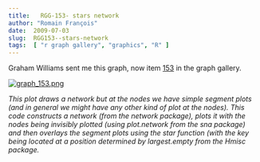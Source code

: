 ```yaml
---
title:   RGG-153- stars network
author: "Romain François"
date:  2009-07-03
slug:  RGG153--stars-network
tags:  [ "r graph gallery", "graphics", "R" ]
---
```

<div class="post-content">
<p>Graham Williams sent me this graph, now item <a href="http://addictedtor.free.fr/graphiques/RGraphGallery.php?graph=153">153</a> in the graph gallery.</p>

<a href="http://addictedtor.free.fr/graphiques/RGraphGallery.php?graph=153">
<img src="/public/posts/graphgallery/graph_153_m.jpg" alt="graph_153.png" style="margin: 0 auto; display: block;" title="graph_153.png, juil. 2009"></a>

<p><i>This plot draws a network but at the nodes we have simple segment plots (and in general we might have any other kind of plot at the nodes). This code constructs a network (from the network package), plots it with the nodes being invisibly plotted (using plot.network from the sna package) and then overlays the segment plots using the star function (with the key being located at a position determined by largest.empty from the Hmisc package.</i></p>
</div>
